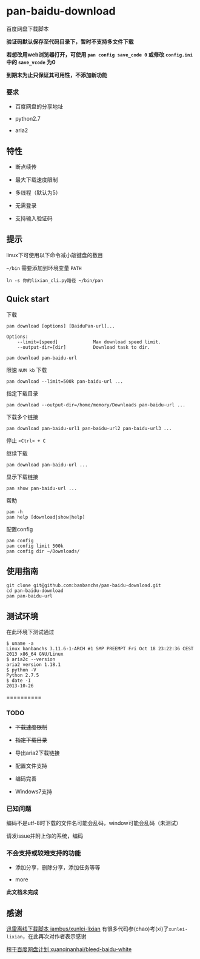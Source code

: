 pan-baidu-download
==================

百度网盘下载脚本

**验证码默认保存至代码目录下，暂时不支持多文件下载**

**若想改用web浏览器打开，可使用 `pan config save_code 0` 或修改 `config.ini` 中的 `save_vcode` 为0**

**到期末为止只保证其可用性，不添加新功能**

### 要求

- 百度网盘的分享地址

- python2.7

- aria2


## 特性

- 断点续传

- 最大下载速度限制

- 多线程（默认为5）

- 无需登录

- 支持输入验证码

## 提示

linux下可使用以下命令减小敲键盘的数目

`~/bin` 需要添加到环境变量 `PATH`

```
ln -s 你的lixian_cli.py路径 ~/bin/pan
```

## Quick start

下载

```
pan download [options] [BaiduPan-url]...

Options:
    --limit=[speed]             Max download speed limit.
    --output-dir=[dir]          Download task to dir.
```

    pan download pan-baidu-url

限速 `NUM kb` 下载

    pan download --limit=500k pan-baidu-url ...

指定下载目录

    pan download --output-dir=/home/memory/Downloads pan-baidu-url ...

下载多个链接

    pan download pan-baidu-url1 pan-baidu-url2 pan-baidu-url3 ...

停止 `<Ctrl> + C`

继续下载

    pan download pan-baidu-url ...
    
显示下载链接

    pan show pan-baidu-url ...

帮助

    pan -h
    pan help [download|show|help]

配置config

    pan config
    pan config limit 500k
    pan config dir ~/Downloads/

## 使用指南

    git clone git@github.com:banbanchs/pan-baidu-download.git
    cd pan-baidu-download
    pan pan-baidu-url


## 测试环境

在此环境下测试通过

```
$ uname -a
Linux banbanchs 3.11.6-1-ARCH #1 SMP PREEMPT Fri Oct 18 23:22:36 CEST 2013 x86_64 GNU/Linux
$ aria2c --version
aria2 version 1.18.1
$ python -V
Python 2.7.5
$ date -I
2013-10-26
```


==========

### TODO

- ~~下载速度限制~~

- ~~指定下载目录~~

- 导出aria2下载链接

- 配置文件支持

- 编码完善

- Windows7支持

### 已知问题

编码不是utf-8时下载的文件名可能会乱码，window可能会乱码（未测试）

请发issue并附上你的系统，编码

### 不会支持或较难支持的功能

- 添加分享，删除分享，添加任务等等

- more

**此文档未完成**

## 感谢

[迅雷离线下载脚本 iambus/xunlei-lixian](https://github.com/iambus/xunlei-lixian)
有很多代码参(chao)考(xi)了`xunlei-lixian`，在此再次对作者表示感谢

[榨干百度网盘计划 xuanqinanhai/bleed-baidu-white](https://github.com/xuanqinanhai/bleed-baidu-white)


